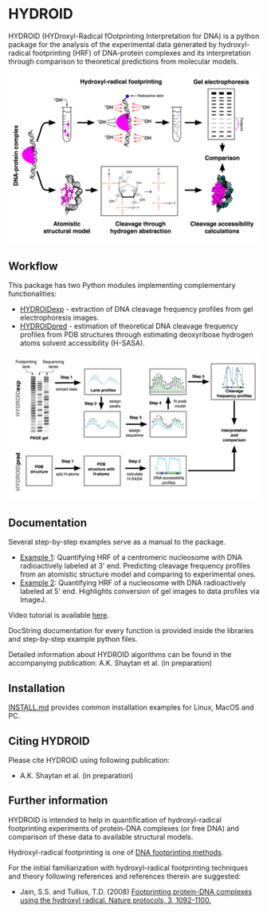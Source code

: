 # HYDROID
HYDROID (HYDroxyl-Radical fOotprinting Interpretation for DNA) is a python package for the analysis of the experimental data generated by hydroxyl-radical footprinting (HRF) of DNA-protein complexes and its interpretation through comparison to theoretical predictions from molecular models.

![HRF](Figure1.png)

## Workflow

This package has two Python modules implementing complementary functionalities:
* [HYDROIDexp](../hydroid/HYDROIDexp.py) - extraction of DNA cleavage frequency profiles from gel electrophoresis images.
* [HYDROIDpred](../hydroid/HYDROIDpred.py) - estimation of theoretical DNA cleavage frequency profiles from PDB structures through estimating deoxyribose hydrogen atoms solvent accessibility (H-SASA).

![WF](Figure2.png)

## Documentation

Several step-by-step examples serve as a manual to the package.
* [Example 1](../examples/example1): Quantifying HRF of a centromeric nucleosome with DNA radioactively labeled at 3' end. Predicting cleavage frequency profiles from an atomistic structure model and comparing to experimental ones.
* [Example 2](../examples/example2): Quantifying HRF of a nucleosome with DNA radioactively labeled at 5' end. Highlights conversion of gel images to data profiles via ImageJ.

Video tutorial is available [here](https://www.youtube.com/playlist?list=PL_GHGdsPyn0nVSvrRnyvuvkRCrNBjqeuC).

DocString documentation for every function is provided inside the libraries and step-by-step example python files.

Detailed information about HYDROID algorithms can be found in the accompanying publication: A.K. Shaytan et al. (in preparation)

## Installation

[INSTALL.md](INSTALL.md) provides common installation examples for Linux, MacOS and PC.


## Citing HYDROID
Please cite HYDROID using following publication:
- A.K. Shaytan et al. (in preparation)

## Further information

HYDROID is intended to help in quantification of hydroxyl-radical footprinting experiments of protein-DNA complexes (or free DNA) and comparison of these data to available structural models.

Hydroxyl-radical footprinting is one of [DNA footprinting methods](https://en.wikipedia.org/wiki/DNA_footprinting).

For the initial familiarization with hydroxyl-radical footprinting techniques and theory following references and references therein are suggested:

* Jain, S.S. and Tullius, T.D. (2008) [Footprinting protein-DNA complexes using the hydroxyl radical. Nature protocols, 3, 1092-1100.](http://www.nature.com/nprot/journal/v3/n6/full/nprot.2008.72.html)


